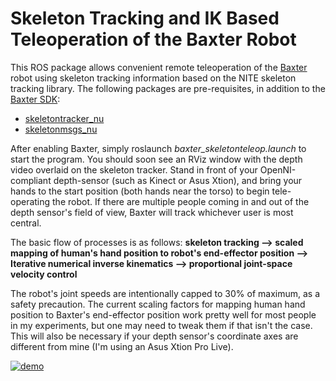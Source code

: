 Skeleton Tracking and IK Based Teleoperation of the Baxter Robot
==============
This ROS package allows convenient remote teleoperation of the [Baxter](http://www.rethinkrobotics.com/baxter/) robot using skeleton tracking information based on the NITE skeleton tracking library. The following packages are pre-requisites, in addition to the [Baxter SDK](https://github.com/RethinkRobotics/baxter):

+   [skeletontracker_nu](https://github.com/NxRLab/skeletontracker_nu)
+   [skeletonmsgs_nu](https://github.com/NxRLab/skeletonmsgs_nu)

After enabling Baxter, simply roslaunch *baxter_skeletonteleop.launch* to start the program. You should soon see an RViz window with the depth video overlaid on the skeleton tracker. Stand in front of your OpenNI-compliant depth-sensor (such as Kinect or Asus Xtion), and bring your hands to the start position (both hands near the torso) to begin tele-operating the robot. If there are multiple people coming in and out of the depth sensor's field of view, Baxter will track whichever user is most central.

The basic flow of processes is as follows:
**skeleton tracking --> scaled mapping of human's hand position to robot's end-effector position --> Iterative numerical inverse kinematics --> proportional joint-space velocity control**

The robot's joint speeds are intentionally capped to 30% of maximum, as a safety precaution. The current scaling factors for mapping human hand position to Baxter's end-effector position work pretty well for most people in my experiments, but one may need to tweak them if that isn't the case. This will also be necessary if your depth sensor's coordinate axes are different from mine (I'm using an Asus Xtion Pro Live).

[![demo](http://i.imgur.com/mfcdN3q.png)](https://vimeo.com/159668224 "Click to watch demo!")